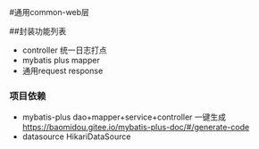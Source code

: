 #通用common-web层

##封装功能列表
- controller 统一日志打点
- mybatis plus mapper
- 通用request response


### 项目依赖 
- mybatis-plus dao+mapper+service+controller 一键生成 https://baomidou.gitee.io/mybatis-plus-doc/#/generate-code
- datasource HikariDataSource
